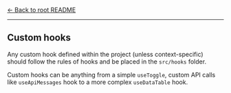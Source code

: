 [← Back to root README](../../README.md)

---

## Custom hooks

Any custom hook defined within the project (unless context-specific) should follow the rules of hooks and be placed in the `src/hooks` folder.

Custom hooks can be anything from a simple `useToggle`, custom API calls like `useApiMessages` hook to a more complex `useDataTable` hook.
